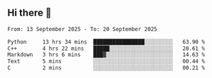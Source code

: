## Hi there 👋

<!--
**Bojupi/Bojupi** is a ✨ _special_ ✨ repository because its `README.md` (this file) appears on your GitHub profile.

Here are some ideas to get you started:

- 🔭 I’m currently working on ...
- 🌱 I’m currently learning ...
- 👯 I’m looking to collaborate on ...
- 🤔 I’m looking for help with ...
- 💬 Ask me about ...
- 📫 How to reach me: ...
- 😄 Pronouns: ...
- ⚡ Fun fact: ...
-->

<!--START_SECTION:waka-->

```txt
From: 13 September 2025 - To: 20 September 2025

Python     13 hrs 34 mins  ████████████████░░░░░░░░░   63.90 %
C++        4 hrs 22 mins   █████░░░░░░░░░░░░░░░░░░░░   20.61 %
Markdown   3 hrs 6 mins    ███▓░░░░░░░░░░░░░░░░░░░░░   14.63 %
Text       5 mins          ░░░░░░░░░░░░░░░░░░░░░░░░░   00.44 %
C          2 mins          ░░░░░░░░░░░░░░░░░░░░░░░░░   00.21 %
```

<!--END_SECTION:waka-->
